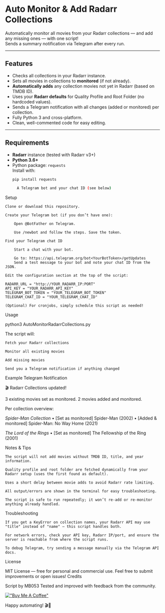 # Auto Monitor & Add Radarr Collections

Automatically monitor all movies from your Radarr collections — and add any missing ones — with one script!  
Sends a summary notification via Telegram after every run.

---

## Features

- Checks all collections in your Radarr instance.
- Sets all movies in collections to **monitored** (if not already).
- **Automatically adds** any collection movies not yet in Radarr (based on TMDB ID).
- Uses your **Radarr defaults** for Quality Profile and Root Folder (no hardcoded values).
- Sends a Telegram notification with all changes (added or monitored) per collection.
- Fully Python 3 and cross-platform.
- Clean, well-commented code for easy editing.

---

## Requirements

- **Radarr** instance (tested with Radarr v3+)
- **Python 3.6+**
- Python package: `requests`  
  Install with:  
  ```bash
  pip install requests

    A Telegram bot and your chat ID (see below)

Setup

    Clone or download this repository.

    Create your Telegram bot (if you don’t have one):

        Open @BotFather on Telegram.

        Use /newbot and follow the steps. Save the token.

    Find your Telegram chat ID

        Start a chat with your bot.

        Go to: https://api.telegram.org/bot<YourBotToken>/getUpdates
        Send a test message to your bot and note your chat ID from the JSON.

    Edit the configuration section at the top of the script:

    RADARR_URL = "http://YOUR_RADARR_IP:PORT"
    API_KEY = "YOUR_RADARR_API_KEY"
    TELEGRAM_BOT_TOKEN = "YOUR_TELEGRAM_BOT_TOKEN"
    TELEGRAM_CHAT_ID = "YOUR_TELEGRAM_CHAT_ID"

    (Optional) For cronjobs, simply schedule this script as needed!

Usage

python3 AutoMonitorRadarrCollections.py

The script will:

    Fetch your Radarr collections

    Monitor all existing movies

    Add missing movies

    Send you a Telegram notification if anything changed

Example Telegram Notification

🎬 Radarr Collections updated!

3 existing movies set as monitored.
2 movies added and monitored.

Per collection overview:

*Spider-Man Collection*
• [Set as monitored] Spider-Man (2002)
• [Added & monitored] Spider-Man: No Way Home (2021)

*The Lord of the Rings*
• [Set as monitored] The Fellowship of the Ring (2001)

Notes & Tips

    The script will not add movies without TMDB ID, title, and year information.

    Quality profile and root folder are fetched dynamically from your Radarr setup (uses the first found as default).

    Uses a short delay between movie adds to avoid Radarr rate limiting.

    All output/errors are shown in the terminal for easy troubleshooting.

    The script is safe to run repeatedly; it won’t re-add or re-monitor anything already handled.

Troubleshooting

    If you get a KeyError on collection names, your Radarr API may use "title" instead of "name" — this script handles both.

    For network errors, check your API key, Radarr IP/port, and ensure the server is reachable from where the script runs.

    To debug Telegram, try sending a message manually via the Telegram API docs.

License

MIT License — free for personal and commercial use.
Feel free to submit improvements or open issues!
Credits

Script by MB053
Tested and improved with feedback from the community.


[!["Buy Me A Coffee"](https://www.buymeacoffee.com/assets/img/custom_images/orange_img.png)](https://www.buymeacoffee.com/MB053)

Happy automating! 🎬🤖
